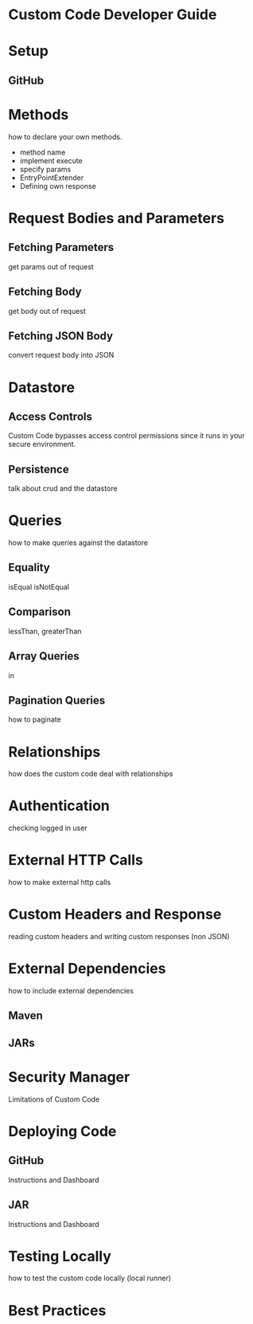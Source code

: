 Custom Code Developer Guide
==========================================

# Setup

## GitHub

# Methods

how to declare your own methods.

* method name
* implement execute
* specify params
* EntryPointExtender
* Defining own response

# Request Bodies and Parameters

## Fetching Parameters

get params out of request

## Fetching Body

get body out of request

## Fetching JSON Body

convert request body into JSON

# Datastore

## Access Controls

Custom Code bypasses access control permissions since it runs in your secure environment.

## Persistence

talk about crud and the datastore


# Queries

how to make queries against the datastore

## Equality

isEqual isNotEqual

## Comparison

lessThan, greaterThan

## Array Queries

in

## Pagination Queries

how to paginate

# Relationships

how does the custom code deal with relationships

# Authentication

checking logged in user

# External HTTP Calls

how to make external http calls

# Custom Headers and Response

reading custom headers and writing custom responses (non JSON)

# External Dependencies

how to include external dependencies

## Maven

## JARs

# Security Manager

Limitations of Custom Code

# Deploying Code

## GitHub

Instructions and Dashboard

## JAR

Instructions and Dashboard

# Testing Locally

how to test the custom code locally (local runner)

# Best Practices
